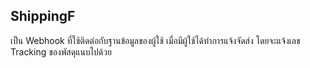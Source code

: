 ## ShippingF

เป็น Webhook ที่ใช้ติดต่อกับฐานข้อมูลของผู้ใช้ เมื่อมีผู้ใช้ได้ทำการแจ้งจัดส่ง โดยจะแจ้งเลข Tracking ของพัสดุแนบไปด้วย

